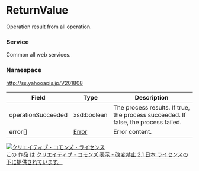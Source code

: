 # ReturnValue
Operation result from all operation.
### Service
Common all web services.

### Namespace
http://ss.yahooapis.jp/V201808

| Field | Type | Description | 
|---|---|---|
| operationSucceeded| xsd:boolean| The process results. If true, the process succeeded. If false, the process failed. |
| error[]| <a href="../Common/Error.md">Error</a>| Error content. |

<a rel="license" href="http://creativecommons.org/licenses/by-nd/2.1/jp/"><img alt="クリエイティブ・コモンズ・ライセンス" style="border-width:0" src="https://i.creativecommons.org/l/by-nd/2.1/jp/88x31.png" /></a><br />この 作品 は <a rel="license" href="http://creativecommons.org/licenses/by-nd/2.1/jp/">クリエイティブ・コモンズ 表示 - 改変禁止 2.1 日本 ライセンスの下に提供されています。</a>
